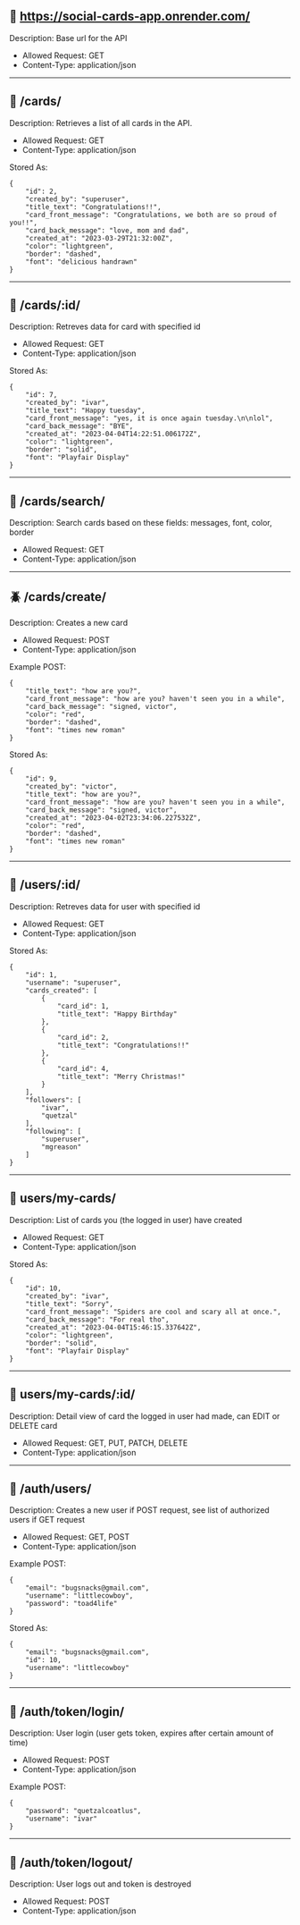 ## 🐌  https://social-cards-app.onrender.com/ 

Description: Base url for the API

- Allowed Request: GET
- Content-Type: application/json

___


## 🐺  /cards/

Description: Retrieves a list of all cards in the API.

- Allowed Request: GET
- Content-Type: application/json

Stored As:
```
{
    "id": 2,
    "created_by": "superuser",
    "title_text": "Congratulations!!",
    "card_front_message": "Congratulations, we both are so proud of you!!",
    "card_back_message": "love, mom and dad",
    "created_at": "2023-03-29T21:32:00Z",
    "color": "lightgreen",
    "border": "dashed",
    "font": "delicious handrawn"
}
```
___


## 🐸  /cards/:id/

Description: Retreves data for card with specified id 

- Allowed Request: GET
- Content-Type: application/json

Stored As:
```
{
    "id": 7,
    "created_by": "ivar",
    "title_text": "Happy tuesday",
    "card_front_message": "yes, it is once again tuesday.\n\nlol",
    "card_back_message": "BYE",
    "created_at": "2023-04-04T14:22:51.006172Z",
    "color": "lightgreen",
    "border": "solid",
    "font": "Playfair Display"
}
```

___


## 🐠  /cards/search/

Description: Search cards based on these fields: messages, font, color, border

- Allowed Request: GET
- Content-Type: application/json

___


## 🪲  /cards/create/

Description: Creates a new card 

- Allowed Request: POST
- Content-Type: application/json

Example POST:
```
{
    "title_text": "how are you?",
    "card_front_message": "how are you? haven't seen you in a while",
    "card_back_message": "signed, victor",
    "color": "red",
    "border": "dashed",
    "font": "times new roman"
}
```
Stored As:
```
{
    "id": 9,
    "created_by": "victor",
    "title_text": "how are you?",
    "card_front_message": "how are you? haven't seen you in a while",
    "card_back_message": "signed, victor",
    "created_at": "2023-04-02T23:34:06.227532Z",
    "color": "red",
    "border": "dashed",
    "font": "times new roman"
}
```

___



## 🌿  /users/:id/

Description: Retreves data for user with specified id 

- Allowed Request: GET
- Content-Type: application/json

Stored As:
```
{
    "id": 1,
    "username": "superuser",
    "cards_created": [
        {
            "card_id": 1,
            "title_text": "Happy Birthday"
        },
        {
            "card_id": 2,
            "title_text": "Congratulations!!"
        },
        {
            "card_id": 4,
            "title_text": "Merry Christmas!"
        }
    ],
    "followers": [
        "ivar",
        "quetzal"
    ],
    "following": [
        "superuser",
        "mgreason"
    ]
}
```

___



## 🐬  users/my-cards/

Description: List of cards you (the logged in user) have created

- Allowed Request: GET
- Content-Type: application/json

Stored As:
```
{
    "id": 10,
    "created_by": "ivar",
    "title_text": "Sorry",
    "card_front_message": "Spiders are cool and scary all at once.",
    "card_back_message": "For real tho",
    "created_at": "2023-04-04T15:46:15.337642Z",
    "color": "lightgreen",
    "border": "solid",
    "font": "Playfair Display"
}
```
___



## 🦄   users/my-cards/:id/

Description: Detail view of card the logged in user had made, can EDIT or DELETE card

- Allowed Request: GET, PUT, PATCH, DELETE
- Content-Type: application/json

___



## 🐝   /auth/users/

Description: Creates a new user if POST request, see list of authorized users if GET request

- Allowed Request: GET, POST
- Content-Type: application/json

Example POST:
```
{
    "email": "bugsnacks@gmail.com",
    "username": "littlecowboy",
    "password": "toad4life"
}
```
Stored As:
```
{
    "email": "bugsnacks@gmail.com",
    "id": 10,
    "username": "littlecowboy"
}
```
___



## 🌸  /auth/token/login/

Description: User login (user gets token, expires after certain amount of time)

- Allowed Request: POST
- Content-Type: application/json

Example POST:
```
{
    "password": "quetzalcoatlus",
    "username": "ivar"
}
```

___


## 🐓  /auth/token/logout/

Description: User logs out and token is destroyed

- Allowed Request: POST
- Content-Type: application/json

